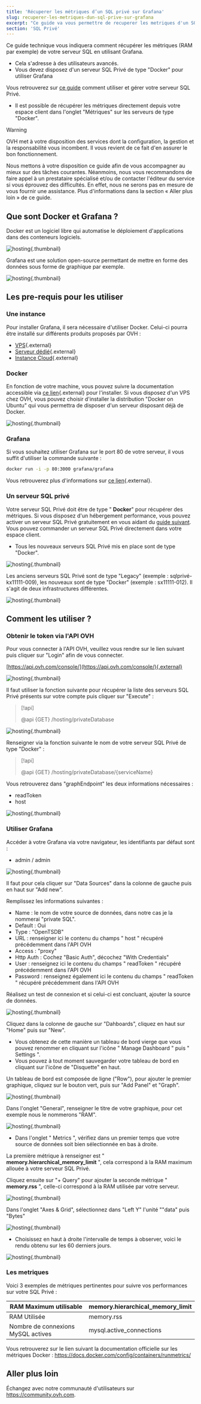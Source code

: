 ```yaml
---
title: 'Récuperer les métriques d’un SQL privé sur Grafana'
slug: recuperer-les-metriques-dun-sql-prive-sur-grafana
excerpt: "Ce guide va vous permettre de recuperer les metriques d'un SQL privé sur Grafana"
section: 'SQL Privé'
---
```


Ce guide technique vous indiquera comment récupérer les métriques (RAM par exemple) de votre serveur SQL en utilisant Grafana.

- Cela s'adresse à des utilisateurs avancés.
- Vous devez disposez d'un serveur SQL Privé de type "Docker" pour utiliser Grafana

Vous retrouverez sur [ce guide](../premiers-pas-avec-sql-prive/) comment utiliser et gérer votre serveur SQL Privé.

- Il est possible de récupérer les métriques directement depuis votre espace client dans l'onglet "Métriques" sur les serveurs de type "Docker".


> [!warning]
>
> OVH met à votre disposition des services dont la configuration, la gestion et la responsabilité vous incombent. Il vous revient de ce fait d'en assurer le bon fonctionnement.
> 
> Nous mettons à votre disposition ce guide afin de vous accompagner au mieux sur des tâches courantes. Néanmoins, nous vous recommandons de faire appel à un prestataire spécialisé et/ou de contacter l'éditeur du service si vous éprouvez des difficultés. En effet, nous ne serons pas en mesure de vous fournir une assistance. Plus d'informations dans la section « Aller plus loin » de ce guide.
> 


## Que sont Docker et Grafana ?
Docker est un logiciel libre qui automatise le déploiement d'applications dans des conteneurs logiciels.


![hosting](images/3657.png){.thumbnail}

Grafana est une solution open-source permettant de mettre en forme des données sous forme de graphique par exemple.


![hosting](images/3658.png){.thumbnail}


## Les pre-requis pour les utiliser

### Une instance
Pour installer Grafana, il sera nécessaire d'utiliser Docker. Celui-ci pourra être installé sur différents produits proposés par OVH :

- [VPS](https://www.ovh.com/fr/vps/){.external}
- [Serveur dédié](https://www.ovh.com/fr/serveurs_dedies/){.external}
- [Instance Cloud](https://www.ovh.com/fr/cloud/instances/){.external}


### Docker
En fonction de votre machine, vous pouvez suivre la documentation accessible via [ce lien](https://docs.docker.com/engine/installation/){.external} pour l'installer. Si vous disposez d'un VPS chez OVH, vous pouvez choisir d'installer la distribution "Docker on Ubuntu" qui vous permettra de disposer d'un serveur disposant déjà de Docker.


![hosting](images/3659.png){.thumbnail}


### Grafana
Si vous souhaitez utiliser Grafana sur le port 80 de votre serveur, il vous suffit d'utiliser la commande suivante :


```bash
docker run -i -p 80:3000 grafana/grafana
```

Vous retrouverez plus d'informations sur [ce lien](http://docs.grafana.org/installation/docker/){.external}.


### Un serveur SQL privé
Votre serveur SQL Privé doit être de type " **Docker**" pour récupérer des métriques. Si vous disposez d'un hébergement performance, vous pouvez activer un serveur SQL Privé gratuitement en vous aidant du [guide suivant](../premiers-pas-avec-sql-prive/). Vous pouvez commander un serveur SQL Privé directement dans votre espace client.

- Tous les nouveaux serveurs SQL Privé mis en place sont de type "Docker".


![hosting](images/3660.png){.thumbnail}

Les anciens serveurs SQL Privé sont de type "Legacy" (exemple : sqlprivé-kx11111-009), les nouveaux sont de type "Docker" (exemple : sx11111-012). Il s'agit de deux infrastructures différentes.


![hosting](images/3661.png){.thumbnail}


## Comment les utiliser ?

### Obtenir le token via l'API OVH
Pour vous connecter à l'API OVH, veuillez vous rendre sur le lien suivant puis cliquer sur "Login" afin de vous connecter.

[https://api.ovh.com/console/](https://api.ovh.com/console/){.external}


![hosting](images/3662.png){.thumbnail}

Il faut utiliser la fonction suivante pour récupérer la liste des serveurs SQL Privé présents sur votre compte puis cliquer sur "Execute" :


> [!api]
>
> @api {GET} /hosting/privateDatabase
> 

![hosting](images/3663.png){.thumbnail}

Renseigner via la fonction suivante le nom de votre serveur SQL Privé de type "Docker" :


> [!api]
>
> @api {GET} /hosting/privateDatabase/{serviceName}
> 
Vous retrouverez dans "graphEndpoint" les deux informations nécessaires :

- readToken
- host


![hosting](images/3664.png){.thumbnail}


### Utiliser Grafana
Accéder à votre Grafana via votre navigateur, les identifiants par défaut sont :

- admin / admin


![hosting](images/3665.png){.thumbnail}

Il faut pour cela cliquer sur "Data Sources" dans la colonne de gauche puis en haut sur "Add new".

Remplissez les informations suivantes :

- Name : le nom de votre source de données, dans notre cas je la nommerai "private SQL".
- Default : Oui
- Type : "OpenTSDB"
- URL : renseigner ici le contenu du champs " host " récupéré précédemment dans l'API OVH
- Access : "proxy"
- Http Auth : Cochez "Basic Auth", décochez "With Credentials"
- User : renseignez ici le contenu du champs " readToken " récupéré précédemment dans l'API OVH
- Password : renseignez également ici le contenu du champs " readToken " récupéré précédemment dans l'API OVH

Réalisez un test de connexion et si celui-ci est concluant, ajouter la source de données.


![hosting](images/3666.png){.thumbnail}

Cliquez dans la colonne de gauche sur "Dahboards", cliquez en haut sur "Home" puis sur "New".

- Vous obtenez de cette manière un tableau de bord vierge que vous pouvez renommer en cliquant sur l'icône " Manage Dashboard " puis " Settings ".
- Vous pouvez à tout moment sauvegarder votre tableau de bord en cliquant sur l'icône de "Disquette" en haut.

Un tableau de bord est composée de ligne ("Row"), pour ajouter le premier graphique, cliquez sur le bouton vert, puis sur "Add Panel" et "Graph".


![hosting](images/3667.png){.thumbnail}

Dans l'onglet "General", renseigner le titre de votre graphique, pour cet exemple nous le nommerons "RAM".


![hosting](images/3668.png){.thumbnail}

- Dans l'onglet " Metrics ", vérifiez dans un premier temps que votre source de données soit bien sélectionnée en bas à droite.

La première métrique à renseigner est " **memory.hierarchical_memory_limit** ", cela correspond à la RAM maximum allouée à votre serveur SQL Privé.

Cliquez ensuite sur "+ Query" pour ajouter la seconde métrique " **memory.rss** ", celle-ci correspond à la RAM utilisée par votre serveur.


![hosting](images/3669.png){.thumbnail}

Dans l'onglet "Axes & Grid", sélectionnez dans "Left Y" l'unité ""data" puis "Bytes"


![hosting](images/3670.png){.thumbnail}

- Choisissez en haut à droite l'intervalle de temps à observer, voici le rendu obtenu sur les 60 derniers jours.


![hosting](images/3671.png){.thumbnail}


### Les metriques
Voici 3 exemples de métriques pertinentes pour suivre vos performances sur votre SQL Privé :

|RAM Maximum utilisable|memory.hierarchical_memory_limit|
|---|---|
|RAM Utilisée|memory.rss|
|Nombre de connexions MySQL actives|mysql.active_connections|

Vous retrouverez sur le lien suivant la documentation officielle sur les métriques Docker : <https://docs.docker.com/config/containers/runmetrics/>

## Aller plus loin

Échangez avec notre communauté d'utilisateurs sur <https://community.ovh.com>.